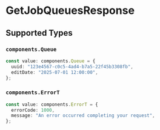 # GetJobQueuesResponse


## Supported Types

### `components.Queue`

```typescript
const value: components.Queue = {
  uuid: "123e4567-c0c5-4ad4-b7a5-22f45b3308fb",
  editDate: "2025-07-01 12:00:00",
};
```

### `components.ErrorT`

```typescript
const value: components.ErrorT = {
  errorCode: 1000,
  message: "An error occurred completing your request",
};
```

